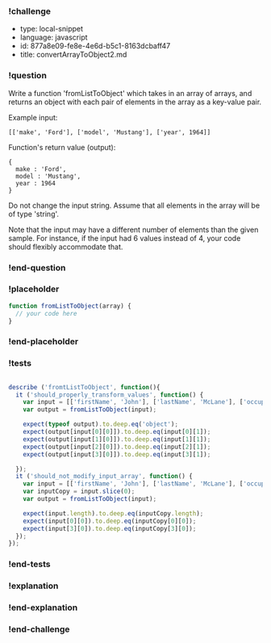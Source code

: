 ### !challenge

* type: local-snippet
* language: javascript
* id: 877a8e09-fe8e-4e6d-b5c1-8163dcbaff47
* title: convertArrayToObject2.md

### !question

Write a function 'fromListToObject' which takes in an array of arrays, and returns an object with each pair of elements in the array as a key-value pair.

Example input:
```
[['make', 'Ford'], ['model', 'Mustang'], ['year', 1964]]
```

Function's return value (output):
```
{
  make : 'Ford',
  model : 'Mustang',
  year : 1964
}
```

Do not change the input string. Assume that all elements in the array will be of type 'string'.

Note that the input may have a different number of elements than the given sample.
For instance, if the input had 6 values instead of 4, your code should flexibly accommodate that.

### !end-question

### !placeholder

```js
function fromListToObject(array) {
  // your code here
}
```

### !end-placeholder

### !tests

```js

describe ('fromtListToObject', function(){
  it ('should_properly_transform_values', function() {
    var input = [['firstName', 'John'], ['lastName', 'McLane'], ['occupation', 'law enforcement'], ['spouse', 'Holly McLane']];
    var output = fromListToObject(input);

    expect(typeof output).to.deep.eq('object');
    expect(output[input[0][0]]).to.deep.eq(input[0][1]);
    expect(output[input[1][0]]).to.deep.eq(input[1][1]);
    expect(output[input[2][0]]).to.deep.eq(input[2][1]);
    expect(output[input[3][0]]).to.deep.eq(input[3][1]);

  });
  it ('should_not_modify_input_array', function() {
    var input = [['firstName', 'John'], ['lastName', 'McLane'], ['occupation', 'law enforcement'], ['spouse', 'Holly McLane']];
    var inputCopy = input.slice(0);
    var output = fromListToObject(input);

    expect(input.length).to.deep.eq(inputCopy.length);
    expect(input[0][0]).to.deep.eq(inputCopy[0][0]);
    expect(input[3][0]).to.deep.eq(inputCopy[3][0]);
  });
});

```

### !end-tests

### !explanation

### !end-explanation

### !end-challenge
